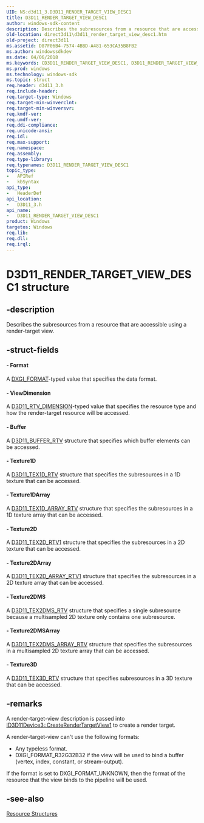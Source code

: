 ```yaml
---
UID: NS:d3d11_3.D3D11_RENDER_TARGET_VIEW_DESC1
title: D3D11_RENDER_TARGET_VIEW_DESC1
author: windows-sdk-content
description: Describes the subresources from a resource that are accessible using a render-target view.
old-location: direct3d11\d3d11_render_target_view_desc1.htm
old-project: direct3d11
ms.assetid: D87F06B4-7574-4BBD-A481-653CA35B8FB2
ms.author: windowssdkdev
ms.date: 04/06/2018
ms.keywords: CD3D11_RENDER_TARGET_VIEW_DESC1, D3D11_RENDER_TARGET_VIEW_DESC1, D3D11_RENDER_TARGET_VIEW_DESC1 structure [Direct3D 11], d3d11_3/D3D11_RENDER_TARGET_VIEW_DESC1, direct3d11.d3d11_render_target_view_desc1
ms.prod: windows
ms.technology: windows-sdk
ms.topic: struct
req.header: d3d11_3.h
req.include-header: 
req.target-type: Windows
req.target-min-winverclnt: 
req.target-min-winversvr: 
req.kmdf-ver: 
req.umdf-ver: 
req.ddi-compliance: 
req.unicode-ansi: 
req.idl: 
req.max-support: 
req.namespace: 
req.assembly: 
req.type-library: 
req.typenames: D3D11_RENDER_TARGET_VIEW_DESC1
topic_type:
-	APIRef
-	kbSyntax
api_type:
-	HeaderDef
api_location:
-	D3D11_3.h
api_name:
-	D3D11_RENDER_TARGET_VIEW_DESC1
product: Windows
targetos: Windows
req.lib: 
req.dll: 
req.irql: 
---
```


# D3D11_RENDER_TARGET_VIEW_DESC1 structure


## -description


Describes the subresources from a resource that are accessible using a render-target view.


## -struct-fields




#### - Format

A <a href="https://msdn.microsoft.com/dce61bc4-4ed5-4e64-84e8-6db88025e5c2">DXGI_FORMAT</a>-typed value that specifies the data format.




#### - ViewDimension

A <a href="https://msdn.microsoft.com/42cbd3ec-fa8a-48ea-be88-bbe46db13566">D3D11_RTV_DIMENSION</a>-typed value that specifies the resource type and how the render-target resource will be accessed.


#### - Buffer

A <a href="https://msdn.microsoft.com/979c69cf-f9b5-4b10-92ff-ad5245880802">D3D11_BUFFER_RTV</a> structure that specifies which buffer elements can be accessed.


#### - Texture1D

A <a href="https://msdn.microsoft.com/48b32ca3-39c4-437a-a4e5-468c9b52b425">D3D11_TEX1D_RTV</a> structure that specifies the subresources in a 1D texture that can be accessed.


#### - Texture1DArray

A <a href="https://msdn.microsoft.com/cdb1c9e0-39a4-415e-a91f-05042b1f1b2d">D3D11_TEX1D_ARRAY_RTV</a> structure that specifies the subresources in a 1D texture array that can be accessed.


#### - Texture2D

A <a href="https://msdn.microsoft.com/CA815C7D-BA10-4C1B-A6E6-8B42229179B1">D3D11_TEX2D_RTV1</a> structure that specifies the subresources in a 2D texture that can be accessed.


#### - Texture2DArray

A <a href="https://msdn.microsoft.com/AD1C80E6-B2C7-4110-B3C0-6A2B2063198B">D3D11_TEX2D_ARRAY_RTV1</a> structure that specifies the subresources in a 2D texture array that can be accessed.


#### - Texture2DMS

A <a href="https://msdn.microsoft.com/5414183c-4abf-4030-a148-ade5c9213635">D3D11_TEX2DMS_RTV</a> structure that specifies a single subresource because a multisampled 2D texture only contains one subresource.


#### - Texture2DMSArray

A <a href="https://msdn.microsoft.com/ec08341c-980f-4d5f-8eb9-f41835105b46">D3D11_TEX2DMS_ARRAY_RTV</a> structure that specifies the subresources in a multisampled 2D texture array that can be accessed.


#### - Texture3D

A <a href="https://msdn.microsoft.com/58a4b383-ad5d-4eb0-bff5-8825c3ae8dd1">D3D11_TEX3D_RTV</a> structure that specifies subresources in a 3D texture that can be accessed.


## -remarks



A render-target-view description is passed into <a href="https://msdn.microsoft.com/9B85B007-F8B0-43C1-999E-75E5243B7B5A">ID3D11Device3::CreateRenderTargetView1</a> to create a render target.

A render-target-view can't use the following formats:

<ul>
<li>Any typeless format.</li>
<li>DXGI_FORMAT_R32G32B32 if the view will be used to bind a buffer (vertex, index, constant, or stream-output).</li>
</ul>
If the format is set to DXGI_FORMAT_UNKNOWN, then the format of the resource that the view binds to the pipeline will be used.




## -see-also




<a href="https://msdn.microsoft.com/a29e01ac-8aa1-4a40-ad4d-3b738e129436">Resource Structures</a>
 

 

